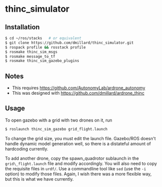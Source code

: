 thinc\_simulator
===============

Installation
------------

```bash
$ cd ~/ros/stacks   # or equivalent
$ git clone https://github.com/dmillard/thinc_simulator.git
$ rospack profile && rosstack profile
$ rosmake thinc_sim_msgs
$ rosmake message_to_tf
$ rosmake thinc_sim_gazebo_plugins
```

Notes
-----

* This requires https://github.com/AutonomyLab/ardrone_autonomy
* This was designed with https://github.com/dmillard/ardrone_thinc

Usage
-----

To open gazebo with a grid with two drones on it, run

```bash
$ roslaunch thinc_sim_gazebo grid_flight.launch
```

To change the grid size, you must edit the launch file.  Gazebo/ROS doesn't
handle dynamic model generation well, so there is a distateful amount of
hardcoding currently.

To add another drone, copy the spawn_quadrotor sublaunch in the
`grid\_flight.launch` file and modify accordingly.  You will also need to copy
the requisite files in `urdf/`.  Use a commandline tool like `sed` (use the
`-i` option) to modify those files.  Again, I wish there was a more flexible
way, but this is what we have currently.
